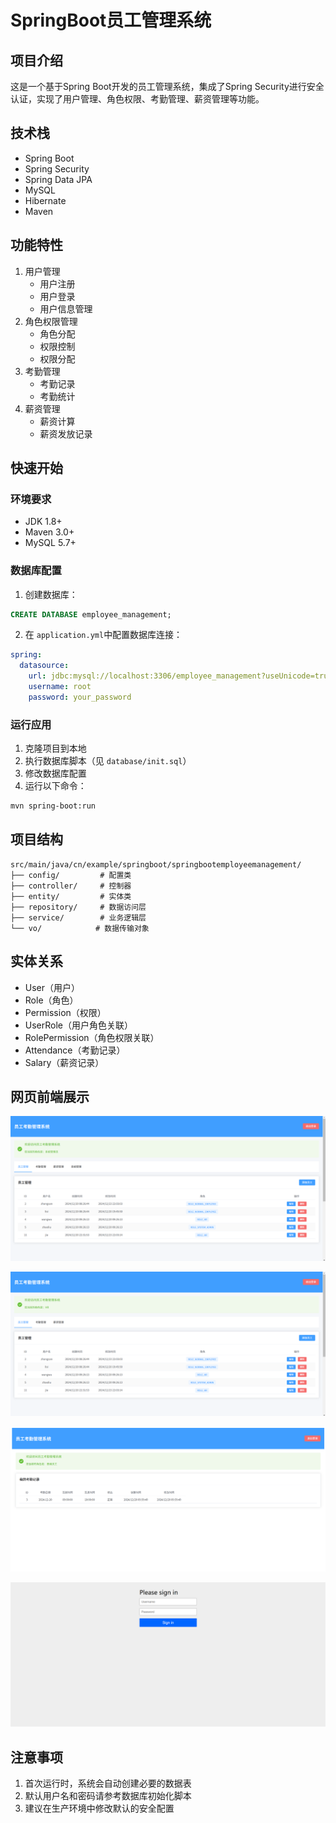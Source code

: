 # SpringBoot员工管理系统

## 项目介绍

这是一个基于Spring Boot开发的员工管理系统，集成了Spring Security进行安全认证，实现了用户管理、角色权限、考勤管理、薪资管理等功能。

## 技术栈

- Spring Boot
- Spring Security
- Spring Data JPA
- MySQL
- Hibernate
- Maven

## 功能特性

1. 用户管理
   - 用户注册
   - 用户登录
   - 用户信息管理
2. 角色权限管理
   - 角色分配
   - 权限控制
   - 权限分配
3. 考勤管理
   - 考勤记录
   - 考勤统计
4. 薪资管理
   - 薪资计算
   - 薪资发放记录

## 快速开始

### 环境要求

- JDK 1.8+
- Maven 3.0+
- MySQL 5.7+

### 数据库配置

1. 创建数据库：

```sql
CREATE DATABASE employee_management;
```

2. 在 `application.yml`中配置数据库连接：

```yaml
spring:
  datasource:
    url: jdbc:mysql://localhost:3306/employee_management?useUnicode=true&characterEncoding=utf-8
    username: root
    password: your_password
```

### 运行应用

1. 克隆项目到本地
2. 执行数据库脚本（见 `database/init.sql`）
3. 修改数据库配置
4. 运行以下命令：

```bash
mvn spring-boot:run
```

## 项目结构

```
src/main/java/cn/example/springboot/springbootemployeemanagement/
├── config/         # 配置类
├── controller/     # 控制器
├── entity/         # 实体类
├── repository/     # 数据访问层
├── service/        # 业务逻辑层
└── vo/            # 数据传输对象
```

## 实体关系

- User（用户）
- Role（角色）
- Permission（权限）
- UserRole（用户角色关联）
- RolePermission（角色权限关联）
- Attendance（考勤记录）
- Salary（薪资记录）

## 网页前端展示

![1735201703758](image/README/1735201703758.png)

![1735201714710](image/README/1735201714710.png)

![1735201720794](image/README/1735201720794.png)

![1735201725833](image/README/1735201725833.png)

## 注意事项

1. 首次运行时，系统会自动创建必要的数据表
2. 默认用户名和密码请参考数据库初始化脚本
3. 建议在生产环境中修改默认的安全配置
